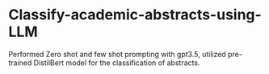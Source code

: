 # Classify-academic-abstracts-using-LLM
Performed Zero shot and few shot prompting with gpt3.5, utilized pre-trained DistilBert model for the classification of abstracts.
